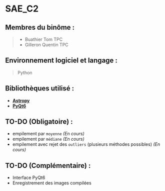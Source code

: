 # SAE_C2

## Membres du binôme : 

> * Buathier Tom TPC
> * Gilleron Quentin TPC

## Environnement logiciel et langage : 

> Python

## Bibliothèques utilisé : 

* **[Astropy](https://www.astropy.org/)**
* **[PyQt6](https://www.riverbankcomputing.com/static/Docs/PyQt6/)**

## TO-DO (Obligatoire) :

* empilement par `moyenne` *(En cours)*
* empilement par `médiane` *(En cours)*
* empilement avec rejet des `outliers` (plusieurs méthodes possibles) *(En cours)*

## TO-DO (Complémentaire) :

* Interface PyQt6
* Enregistrement des images compilées
